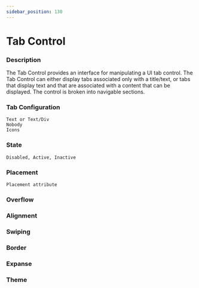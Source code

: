 ```yaml
---
sidebar_position: 130
---
```


# Tab Control

### Description

The Tab Control provides an interface for manipulating a UI tab control. The Tab Control can either display tabs associated only with a title/text, or tabs that display text and that are associated with a content that can be displayed. The control is broken into navigable sections. 

<!-- Demo -->

### Tab Configuration
    Text or Text/Div
    Nobody
    Icons
### State
    Disabled, Active, Inactive
### Placement
    Placement attribute
### Overflow

### Alignment

### Swiping

### Border

### Expanse

### Theme

